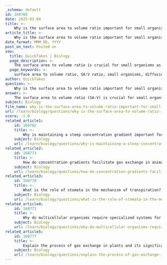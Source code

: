 ```yaml
---
_schema: default
id: 168768
date: 2025-02-04
title: >-
    Why is the surface area to volume ratio important for small organisms?
article_title: >-
    Why is the surface area to volume ratio important for small organisms?
date_format: MMM DD, YYYY
post_on_text: Posted on
seo:
  title: QuickTakes | Biology
  page_description: >-
    The surface area to volume ratio is crucial for small organisms as it impacts their ability to efficiently exchange materials, facilitating diffusion processes necessary for survival and functionality.
  page_keywords: >-
    surface area to volume ratio, SA:V ratio, small organisms, diffusion, nutrient uptake, gas exchange, unicellular organisms, efficient exchange, adaptation to size, concentration gradients, ecological niches
author: QuickTakes
question: >-
    Why is the surface area to volume ratio important for small organisms?
answer: >-
    The surface area to volume ratio (SA:V) is crucial for small organisms due to its significant impact on the efficiency of diffusion processes. Here are the key reasons why this ratio is important:\n\n1. **Efficient Diffusion**: Small organisms, such as unicellular organisms (e.g., bacteria, algae), possess a high SA:V ratio. This high ratio allows for a greater surface area relative to their volume, facilitating efficient diffusion of gases, nutrients, and waste products across their cell membranes. The larger the surface area available for exchange, the more effectively these organisms can absorb necessary substances and expel waste.\n\n2. **Direct Exchange with Environment**: Because small organisms have a high SA:V ratio, they can rely on simple diffusion for gas exchange and nutrient uptake. This means they do not require complex systems (like lungs or gills) to facilitate these processes, which is essential for their survival in various environments.\n\n3. **Adaptation to Size**: As organisms increase in size, their volume grows at a faster rate than their surface area, leading to a decrease in the SA:V ratio. This decrease necessitates the evolution of specialized structures in larger organisms to maintain efficient exchange processes. For example, multicellular organisms have developed lungs, gills, or vascular systems to enhance gas exchange and nutrient transport.\n\n4. **Concentration Gradients**: A high SA:V ratio helps maintain steep concentration gradients, which are vital for diffusion. The greater the difference in concentration between the inside of the organism and the external environment, the faster the rate of diffusion. Small organisms can quickly adjust to changes in their environment due to their high SA:V ratio.\n\nIn summary, the surface area to volume ratio is vital for small organisms as it directly influences their ability to efficiently exchange materials with their environment, ensuring their survival and functionality in various ecological niches.
subject: Biology
file_name: why-is-the-surface-area-to-volume-ratio-important-for-small-organisms.md
url: /learn/biology/questions/why-is-the-surface-area-to-volume-ratio-important-for-small-organisms
score: -1.0
related_article1:
    id: 168782
    title: >-
        Why is maintaining a steep concentration gradient important for efficient gas exchange?
    subject: Biology
    url: /learn/biology/questions/why-is-maintaining-a-steep-concentration-gradient-important-for-efficient-gas-exchange
related_article2:
    id: 168773
    title: >-
        How do concentration gradients facilitate gas exchange in animals?
    subject: Biology
    url: /learn/biology/questions/how-do-concentration-gradients-facilitate-gas-exchange-in-animals
related_article3:
    id: 168778
    title: >-
        What is the role of stomata in the mechanism of transpiration?
    subject: Biology
    url: /learn/biology/questions/what-is-the-role-of-stomata-in-the-mechanism-of-transpiration
related_article4:
    id: 168771
    title: >-
        Why do multicellular organisms require specialized systems for gas exchange?
    subject: Biology
    url: /learn/biology/questions/why-do-multicellular-organisms-require-specialized-systems-for-gas-exchange
related_article5:
    id: 168777
    title: >-
        Explain the process of gas exchange in plants and its significance in photosynthesis.
    subject: Biology
    url: /learn/biology/questions/explain-the-process-of-gas-exchange-in-plants-and-its-significance-in-photosynthesis
---
```


&nbsp;